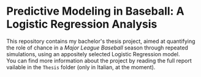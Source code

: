 # Predictive Modeling in Baseball: A Logistic Regression Analysis
  
This repository contains my bachelor's thesis project, aimed at quantifying the role of chance in a *Major League Baseball* season through repeated simulations, using an appositely selected Logistic Regression model.  
You can find more information about the project by reading the full report vailable in the `Thesis` folder (only in Italian, at the moment).  

